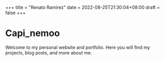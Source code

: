 +++
title =  "Renato Ramirez"
date = 2022-08-25T21:30:04+08:00
draft = false
+++

# Capi_nemoo

Welcome to my personal website and portfolio. Here you will find my projects, blog posts, and more about me.
